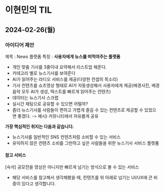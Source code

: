 # 이현민의 TIL

## 2024-02-26(월)
### 아이디어 제안
제목 : News 플랫폼
특징 : **사용자에게 뉴스를 떠먹여주는 플랫폼**
- 개인 맞춤 기사를 3줄이내 요약해서 리스트업 해준다.
- 카테고리 별로 뉴스기사를 보여준다
- AI가 읽어주는 라디오 서비스를 제공(다양한 컨셉의 목소리)
- 기사 컨텐츠를 쇼츠영상 형태로 AI가 자동생성해서 사용자에게 제공(배경사진, 배경음악 모두 AI가 생성, 텍스트를 빠르게 읽어주는 컨텐츠)
- 데이터는 뉴스기사 스크랩
- 실시간 채팅으로 공유할 수 있으면 어떨까?
- 좀더 뉴스기사를 사람들이 편하고 가볍게 즐길 수 있는 컨텐츠로 제공할 수 있었으면 좋겠다. -> 예시) 커뮤니티에서 자유롭게 공유

**가장 핵심적인 취지는 다음과 같습니다.**
- 뉴스기사를 일반적인 SNS 컨텐츠처럼 소비할 수 있는 서비스
- 유익하지 않은 컨텐츠 소비를 그만하고 싶은 사람들을 위한 뉴스기사 서비스 플랫폼


#### 참고 서비스
\[슥삭\] 공모전을 영상은 아니지만 빠르게 넘기는 방식으로 볼 수 있는 서비스

- 해당 서비스를 참고해서 생각해봤을 때, 컨텐츠를 위 아래로 넘기는 UI/UX에 큰 비중이 있다고 생각합니다.
